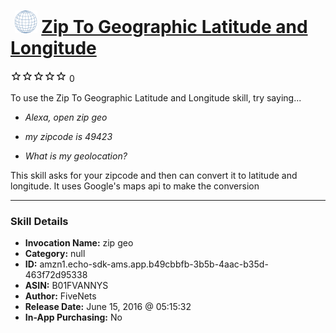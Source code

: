 # &nbsp;<img src="skill_icon" alt="Zip To Geographic Latitude and Longitude icon" width="36"> [Zip To Geographic Latitude and Longitude](http://alexa.amazon.com/#skills/amzn1.echo-sdk-ams.app.b49cbbfb-3b5b-4aac-b35d-463f72d95338)
![0 stars](../../images/ic_star_border_black_18dp_1x.png)![0 stars](../../images/ic_star_border_black_18dp_1x.png)![0 stars](../../images/ic_star_border_black_18dp_1x.png)![0 stars](../../images/ic_star_border_black_18dp_1x.png)![0 stars](../../images/ic_star_border_black_18dp_1x.png) 0

To use the Zip To Geographic Latitude and Longitude skill, try saying...

* *Alexa, open zip geo*

* *my zipcode is 49423*

* *What is my geolocation?*

This skill asks for your zipcode and then can convert it to latitude and longitude. It uses Google's maps api to make the conversion

***

### Skill Details

* **Invocation Name:** zip geo
* **Category:** null
* **ID:** amzn1.echo-sdk-ams.app.b49cbbfb-3b5b-4aac-b35d-463f72d95338
* **ASIN:** B01FVANNYS
* **Author:** FiveNets
* **Release Date:** June 15, 2016 @ 05:15:32
* **In-App Purchasing:** No
